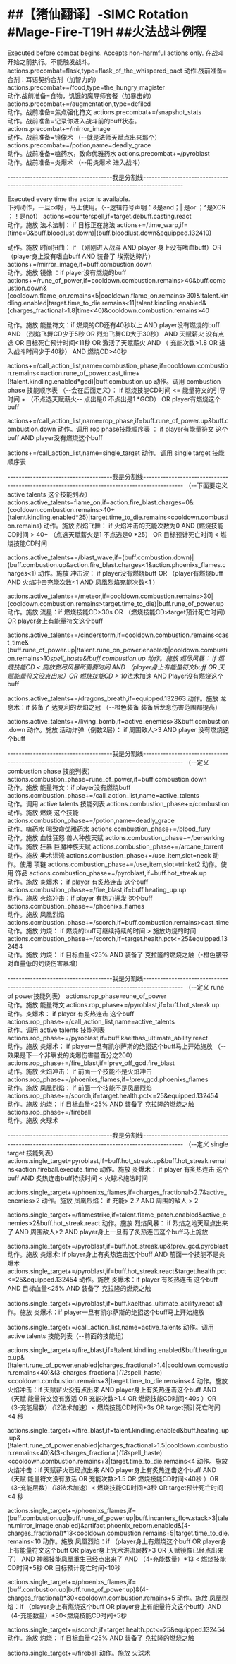##【猪仙翻译】-SIMC Rotation#Mage-Fire-T19H##火法战斗例程================================Executed before combat begins. Accepts non-harmful actions only. 在战斗开始之前执行。不能触发战斗。actions.precombat=flask,type=flask_of_the_whispered_pact 动作.战前准备=合剂：耳语契约合剂（加智力的）actions.precombat+=/food,type=the_hungry_magister  动作.战前准备=食物，饥饿的魔导师套餐（加暴击的）actions.precombat+=/augmentation,type=defiled      动作。战前准备=焦点强化符文actions.precombat+=/snapshot_stats                 动作。战前准备=记录你进入战斗前的buff状态。actions.precombat+=/mirror_image                   动作。战前准备=镜像术 （--就是法师天赋点出来那个）actions.precombat+=/potion,name=deadly_grace       动作。战前准备=嗑药水，致命优雅药水actions.precombat+=/pyroblast                      动作。战前准备=炎爆术 （--用炎爆术 进入战斗）-------------------------------------我是分割线--------------------------------------------------------------------------------------------Executed every time the actor is available.      下列动作，一旦cd好，马上使用。（--逻辑符号声明：&是and；| 是or ；^是XOR ；！是not）actions=counterspell,if=target.debuff.casting.react       动作。施放 法术法制： if 目标正在施法actions+=/time_warp,if=(time=0&buff.bloodlust.down)|(buff.bloodlust.down&equipped.132410)动作。施放 时间扭曲： if （刚刚进入战斗 AND player 身上没有嗜血buff）OR （player身上没有嗜血buff AND 装备了 埃索达碎片）actions+=/mirror_image,if=buff.combustion.down            动作。施放 镜像 ：if player没有燃烧的buffactions+=/rune_of_power,if=cooldown.combustion.remains>40&buff.combustion.down&(cooldown.flame_on.remains<5|cooldown.flame_on.remains>30)&!talent.kindling.enabled|target.time_to_die.remains<11|talent.kindling.enabled&(charges_fractional>1.8|time<40)&cooldown.combustion.remains>40动作。施放 能量符文：if 燃烧的CD还有40秒以上 AND player没有燃烧的buff AND （烈焰飞舞CD少于5秒 OR 烈焰飞舞CD大于30秒） AND 天赋薪火 没有点选 OR 目标死亡预计时间<11秒 OR 激活了天赋薪火 AND （ 充能次数>1.8 OR 进入战斗时间少于40秒） AND 燃烧CD>40秒actions+=/call_action_list,name=combustion_phase,if=cooldown.combustion.remains<=action.rune_of_power.cast_time+(!talent.kindling.enabled*gcd)|buff.combustion.up动作。调用 combustion phase 技能顺序表  （--会在后面定义）： if 燃烧技能CD时间 <= 能量符文的引导时间 + （不点选天赋薪火-- 点出是0 不点出是1 *GCD） OR player有燃烧这个buffactions+=/call_action_list,name=rop_phase,if=buff.rune_of_power.up&buff.combustion.down 动作。调用 rop phase技能顺序表 ： if player有能量符文 这个buff AND player没有燃烧这个buffactions+=/call_action_list,name=single_target 动作。调用 single target 技能顺序表  -------------------------------------我是分割线--------------------------------------------------------------------------------------------（--下面要定义 active talents 这个技能列表） actions.active_talents=flame_on,if=action.fire_blast.charges=0&(cooldown.combustion.remains>40+(talent.kindling.enabled*25)|target.time_to_die.remains<cooldown.combustion.remains) 动作。施放 烈焰飞舞： if 火焰冲击的充能次数为0 AND (燃烧技能CD时间 > 40+ （点选天赋薪火是1 不点选是0  *25） OR 目标预计死亡时间 < 燃烧技能CD时间actions.active_talents+=/blast_wave,if=(buff.combustion.down)|(buff.combustion.up&action.fire_blast.charges<1&action.phoenixs_flames.charges<1) 动作。施放 冲击波： if player没有燃烧buff OR （player有燃烧buff AND 火焰冲击充能次数<1 AND 凤凰烈焰充能次数<1 ) actions.active_talents+=/meteor,if=cooldown.combustion.remains>30|(cooldown.combustion.remains>target.time_to_die)|buff.rune_of_power.up 动作。施放 流星：if 燃烧技能CD>30s OR （燃烧技能CD>target预计死亡时间） OR player身上有能量符文这个buffactions.active_talents+=/cinderstorm,if=cooldown.combustion.remains<cast_time&(buff.rune_of_power.up|!talent.rune_on_power.enabled)|cooldown.combustion.remains>10*spell_haste&!buff.combustion.up 动作。施放 燃尽风暴： if 燃烧技能CD < 施放燃尽风暴所需要时间 AND （player身上有能量符文buff OR 天赋能量符文没点出来）OR 燃烧技能CD > 10*法术加速 AND Player没有燃烧这个buffactions.active_talents+=/dragons_breath,if=equipped.132863 动作。施放 龙息术：if 装备了 达克利的龙焰之冠 （--橙色装备 装备后龙息伤害范围都提高） actions.active_talents+=/living_bomb,if=active_enemies>3&buff.combustion.down 动作。施放 活动炸弹（倒数2层）： if 周围敌人>3 AND player 没有燃烧这个buff-------------------------------------我是分割线--------------------------------------------------------------------------------------------（--定义combustion phase 技能列表）actions.combustion_phase=rune_of_power,if=buff.combustion.down     动作。施放   能量符文：if player没有燃烧buffactions.combustion_phase+=/call_action_list,name=active_talents    动作。调用   active talents 技能列表actions.combustion_phase+=/combustion                              动作。施放   燃烧 这个技能actions.combustion_phase+=/potion,name=deadly_grace                动作。嗑药水 喝致命优雅药水actions.combustion_phase+=/blood_fury                              动作。施放   血性狂怒 兽人种族天赋actions.combustion_phase+=/berserking                              动作。施放   狂暴    巨魔种族天赋 actions.combustion_phase+=/arcane_torrent                          动作。施放   奥术洪流actions.combustion_phase+=/use_item,slot=neck动作。使用  项链actions.combustion_phase+=/use_item,slot=trinket2动作。使用  饰品actions.combustion_phase+=/pyroblast,if=buff.hot_streak.up         动作。施放   炎爆术： if player 有炙热连击 这个buff  actions.combustion_phase+=/fire_blast,if=buff.heating_up.up        动作。施放   火焰冲击：if player 有热力迸发 这个buffactions.combustion_phase+=/phoenixs_flames                         动作。施放   凤凰烈焰actions.combustion_phase+=/scorch,if=buff.combustion.remains>cast_time 动作。施放   灼烧： if 燃烧的buff可继续持续的时间 > 施放灼烧的时间actions.combustion_phase+=/scorch,if=target.health.pct<=25&equipped.132454  动作。施放   灼烧： if 目标血量<25% AND 装备了 克拉隆的燃烧之触（-橙色腰带 对血量低的灼烧伤害暴增）-------------------------------------我是分割线--------------------------------------------------------------------------------------------（--定义 rune of power技能列表）actions.rop_phase=rune_of_power                                           动作。施放   能量符文actions.rop_phase+=/pyroblast,if=buff.hot_streak.up                       动作。炎爆术： if player 有炙热连击 这个buff actions.rop_phase+=/call_action_list,name=active_talents                  动作。调用   active talents 技能列表actions.rop_phase+=/pyroblast,if=buff.kaelthas_ultimate_ability.react     动作。施放   炎爆术： if player一旦有凯尔萨斯的绝招这个buff马上开始施放 （--效果是下一个非瞬发的炎爆伤害量百分之200）actions.rop_phase+=/fire_blast,if=!prev_off_gcd.fire_blast                动作。施放   火焰冲击： if 前面一个技能不是火焰冲击actions.rop_phase+=/phoenixs_flames,if=!prev_gcd.phoenixs_flames          动作。施放   凤凰烈焰： if 前面一个技能不是凤凰烈焰actions.rop_phase+=/scorch,if=target.health.pct<=25&equipped.132454      动作。施放   灼烧： if 目标血量<25% AND 装备了 克拉隆的燃烧之触actions.rop_phase+=/fireball                                              动作。施放   火球术-------------------------------------我是分割线--------------------------------------------------------------------------------------------（--定义 single target 技能列表） actions.single_target=pyroblast,if=buff.hot_streak.up&buff.hot_streak.remains<action.fireball.execute_time动作。施放  炎爆术： if player 有炙热连击 这个buff AND 炙热连击buff持续时间 < 火球术施法时间actions.single_target+=/phoenixs_flames,if=charges_fractional>2.7&active_enemies>2 动作。施放  凤凰烈焰： if 充能> 2.7 AND 周围的敌人 > 2actions.single_target+=/flamestrike,if=talent.flame_patch.enabled&active_enemies>2&buff.hot_streak.react 动作。施放  烈焰风暴： if 烈焰之地天赋点出来了 AND 周围敌人>2 AND player身上一旦有了炙热连击这个buff马上施放actions.single_target+=/pyroblast,if=buff.hot_streak.up&!prev_gcd.pyroblast 动作。施放  炎爆术: if player身上有炙热连击这个buff AND 前面一个技能不是炎爆术actions.single_target+=/pyroblast,if=buff.hot_streak.react&target.health.pct<=25&equipped.132454 动作。施放  炎爆术：if player 有炙热连击 这个buff AND 目标血量<25% AND 装备了 克拉隆的燃烧之触actions.single_target+=/pyroblast,if=buff.kaelthas_ultimate_ability.react 动作。施放  炎爆术：if player一旦有凯尔萨斯的绝招这个buff马上开始施放actions.single_target+=/call_action_list,name=active_talents  动作。调用   active talents 技能列表（--前面的技能组）actions.single_target+=/fire_blast,if=!talent.kindling.enabled&buff.heating_up.up&(!talent.rune_of_power.enabled|charges_fractional>1.4|cooldown.combustion.remains<40)&(3-charges_fractional)*(12*spell_haste)<cooldown.combustion.remains+3|target.time_to_die.remains<4 动作。施放  火焰冲击：if 天赋薪火没有点出来 AND player身上有炙热连击这个buff AND （天赋 能量符文没有激活 OR 充能次数>1.4 OR 燃烧技能CD时间<40s ）OR （3-充能层数）*（12*法术加速）< 燃烧技能CD时间+3s OR target预计死亡时间 <4 秒actions.single_target+=/fire_blast,if=talent.kindling.enabled&buff.heating_up.up&(!talent.rune_of_power.enabled|charges_fractional>1.5|cooldown.combustion.remains<40)&(3-charges_fractional)*(18*spell_haste)<cooldown.combustion.remains+3|target.time_to_die.remains<4 动作。施放  火焰冲击：if 天赋薪火已经点出来 AND player身上有炙热连击这个buff AND （天赋 能量符文没有激活 OR 充能次数>1.5 OR 燃烧技能CD时间<40秒 ）OR （3-充能层数）*（18*法术加速）< 燃烧技能CD时间+3秒 OR target预计死亡时间 <4 秒actions.single_target+=/phoenixs_flames,if=(buff.combustion.up|buff.rune_of_power.up|buff.incanters_flow.stack>3|talent.mirror_image.enabled)&artifact.phoenix_reborn.enabled&(4-charges_fractional)*13<cooldown.combustion.remains+5|target.time_to_die.remains<10 动作。施放  凤凰烈焰：if （player身上有燃烧这个buff OR player身上有能量符文这个buff OR player身上咒术洪流层数>3 OR 天赋镜像已经点出来了） AND 神器技能凤凰重生已经点出来了 AND （4-充能数量）*13 < 燃烧技能CD时间+5秒 OR 目标预计死亡时间<10秒actions.single_target+=/phoenixs_flames,if=(buff.combustion.up|buff.rune_of_power.up)&(4-charges_fractional)*30<cooldown.combustion.remains+5 动作。施放  凤凰烈焰：if （player身上有燃烧这个buff OR player身上有能量符文这个buff）AND （4-充能数量）*30<燃烧技能CD时间+5秒actions.single_target+=/scorch,if=target.health.pct<=25&equipped.132454 动作。施放  灼烧： if 目标血量<25% AND 装备了 克拉隆的燃烧之触actions.single_target+=/fireball 动作。施放   火球术